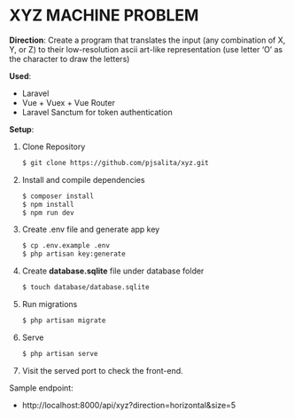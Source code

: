 # XYZ MACHINE PROBLEM

**Direction**: Create a program that translates the input (any combination of X, Y, or Z) to their low-resolution ascii art-like representation (use letter ‘O’ as the character to draw the letters)

**Used**:
- Laravel
- Vue + Vuex + Vue Router
- Laravel Sanctum for token authentication

**Setup**:
1. Clone Repository
    ```sh
    $ git clone https://github.com/pjsalita/xyz.git
    ```
2. Install and compile dependencies
    ```sh
    $ composer install
    $ npm install
    $ npm run dev
    ```
3. Create .env file and generate app key
    ```sh
    $ cp .env.example .env
    $ php artisan key:generate
    ```
4. Create **database.sqlite** file under database folder
    ```sh
    $ touch database/database.sqlite
    ```
5. Run migrations
    ```sh
    $ php artisan migrate
    ```
6. Serve
    ```sh
    $ php artisan serve
    ```
7. Visit the served port to check the front-end.

Sample endpoint:
- http://localhost:8000/api/xyz?direction=horizontal&size=5
